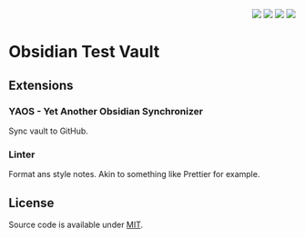 <p align="right">
  <img src="https://img.shields.io/github/languages/code-size/semanticdata/forgetful-dev" />
  <img src="https://img.shields.io/github/repo-size/semanticdata/forgetful-dev" />
  <img src="https://img.shields.io/github/commit-activity/t/semanticdata/forgetful-dev" />
  <img src="https://img.shields.io/github/last-commit/semanticdata/forgetful-dev" />
</p>

# Obsidian Test Vault

## Extensions

### YAOS - Yet Another Obsidian Synchronizer

Sync vault to GitHub.

### Linter

Format ans style notes. Akin to something like Prettier for example.

## License

Source code is available under [MIT](LICENSE).

